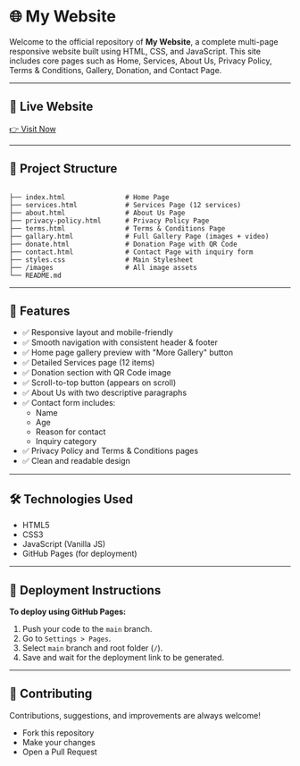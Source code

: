 # 🌐 My Website

Welcome to the official repository of **My Website**, a complete multi-page responsive website built using HTML, CSS, and JavaScript. This site includes core pages such as Home, Services, About Us, Privacy Policy, Terms & Conditions, Gallery, Donation, and Contact Page.

---

## 🔗 Live Website

[👉 Visit Now](https://RadhikaMalpani1702.github.io/Old-Age-Home)

---

## 📁 Project Structure

```

├── index.html               # Home Page
├── services.html            # Services Page (12 services)
├── about.html               # About Us Page
├── privacy-policy.html      # Privacy Policy Page
├── terms.html               # Terms & Conditions Page
├── gallary.html             # Full Gallery Page (images + video)
├── donate.html              # Donation Page with QR Code
├── contact.html             # Contact Page with inquiry form
├── styles.css               # Main Stylesheet
├── /images                  # All image assets
└── README.md

```

---

## 🧩 Features

- ✅ Responsive layout and mobile-friendly
- ✅ Smooth navigation with consistent header & footer
- ✅ Home page gallery preview with "More Gallery" button
- ✅ Detailed Services page (12 items)
- ✅ Donation section with QR Code image
- ✅ Scroll-to-top button (appears on scroll)
- ✅ About Us with two descriptive paragraphs
- ✅ Contact form includes:
  - Name
  - Age
  - Reason for contact
  - Inquiry category
- ✅ Privacy Policy and Terms & Conditions pages
- ✅ Clean and readable design

---

## 🛠️ Technologies Used

- HTML5  
- CSS3  
- JavaScript (Vanilla JS)  
- GitHub Pages (for deployment)

---

## 🚀 Deployment Instructions

**To deploy using GitHub Pages:**

1. Push your code to the `main` branch.
2. Go to `Settings > Pages`.
3. Select `main` branch and root folder (`/`).
4. Save and wait for the deployment link to be generated.

---

## 🤝 Contributing

Contributions, suggestions, and improvements are always welcome!

* Fork this repository
* Make your changes
* Open a Pull Request



